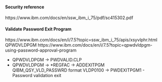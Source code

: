 <h4>Security reference</h4>
https://www.ibm.com/docs/en/ssw_ibm_i_75/pdf/sc415302.pdf

<h4>Validate Password Exit Program</h4>
https://www.ibm.com/docs/en/i/7.5?topic=ssw_ibm_i_75/apis/xsyvlphr.html<br />
QPWDVLDPGM
https://www.ibm.com/docs/en/i/7.5?topic=qpwdvldpgm-using-password-approval-program
<ul>
<li>QPWDVLDPGM -> PWDVALID.CLP</li>
<li>QPWDVLDPGM -> *REGFAC -> ADDEXITPGM QIBM_QSY_VLD_PASSWRD format VLDP0100 -> PWDEXITPGM1 - Password validation exit</li>
</ul>

